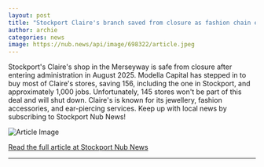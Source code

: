 ```yaml
---
layout: post
title: "Stockport Claire's branch saved from closure as fashion chain enters administration"
author: archie
categories: news
image: https://nub.news/api/image/698322/article.jpeg
---
```

Stockport's Claire's shop in the Merseyway is safe from closure after entering administration in August 2025. Modella Capital has stepped in to buy most of Claire's stores, saving 156, including the one in Stockport, and approximately 1,000 jobs. Unfortunately, 145 stores won't be part of this deal and will shut down. Claire's is known for its jewellery, fashion accessories, and ear-piercing services. Keep up with local news by subscribing to Stockport Nub News!

![Article Image](https://nub.news/api/image/698322/article.jpeg)

[Read the full article at Stockport Nub News](https://stockport.nub.news/news/local-news/stockport-claires-branch-saved-from-closure-as-fashion-chain-enters-administration-274371)

---
